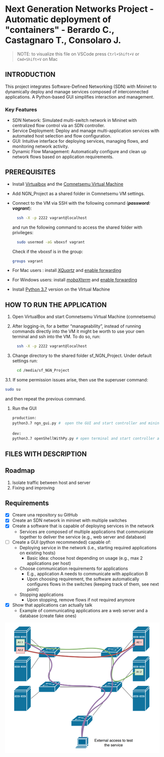 # Next Generation Networks Project - Automatic deployment of "containers" - Berardo C., Castagnaro T., Consolaro J.

> NOTE: to visualize this file on VSCode press `Ctrl+Shift+V` or `Cmd+Shift+V` on Mac

## INTRODUCTION

This project integrates Software-Defined Networking (SDN) with Mininet to dynamically deploy and manage services composed of interconnected applications. A Python-based GUI simplifies interaction and management.

### Key Features

- SDN Network: Simulated multi-switch network in Mininet with centralized flow control via an SDN controller.
- Service Deployment: Deploy and manage multi-application services with automated host selection and flow configuration.
- GUI: Intuitive interface for deploying services, managing flows, and monitoring network activity.
- Dynamic Flow Management: Automatically configure and clean up network flows based on application requirements.

## PREREQUISITES

- Install [Virtualbox](https://www.virtualbox.org/wiki/Downloads) and the [Comnetsemu Virtual Machine](https://drive.google.com/drive/folders/1FP5Bx2DHp7oV57Ja38_x01ABiw3wK11M?usp=sharing)
- Add NGN_Project as a shared folder in Comnetsemu VM settings.
- Connect to the VM via SSH with the following command (***password: vagrant***):

  ```bash
    ssh -X -p 2222 vagrant@localhost
  ```

  and run the following command to access the shared folder with privileges:

  ```bash
    sudo usermod -aG vboxsf vagrant
  ```
  Check if the vboxsf is in the group:

  ```bash
  groups vagrant
  ``` 

- For Mac users : install [_XQuartz_](https://www.xquartz.org/) and [enable forwarding](/Readme_files/X11_setup.md)
- For Windows users: install [_mobaXterm_](https://mobaxterm.mobatek.net/download.html) and [enable forwarding](/Readme_files/X11_setup.md)
- Install [Python 3.7](/Readme_files/Install_Python.md) version on the VIrtual Machine

## HOW TO RUN THE APPLICATION

1. Open VirtualBox and start Comnetsemu Virtual Machine (comnetsemu)
2. After logging-in, for a better “manageability”, instead of running commands directly into the VM it might be worth to use your own terminal and ssh into the VM. To do so, run:

   ```bash
     ssh -X -p 2222 vagrant@localhost
   ```

3. Change directory to the shared folder sf_NGN_Project. Under default settings run:
   
   ```bash
     cd /media/sf_NGN_Project
   ```

3.1. If some permission issues arise, then use the superuser command:

  ```bash
  sudo su
  ```

  and then repeat the previous command.

1. Run the GUI

   ```bash
   production:
   python3.7 ngn_gui.py #  open the GUI and start controller and mininet

   dev:
   python3.7 openShellWithPy.py # open terminal and start controller and mininet
   ```




## FILES WITH DESCRIPTION

## Roadmap

1. Isolate traffic between host and server
2. Fixing and improving

## Requirements

- [x] Creare una repository su GitHub
- [x] Create an SDN network in mininet with multiple switches
- [x] Create a software that is capable of deploying services in the network
  - Services are composed of multiple applications that communicate together to deliver the service (e.g., web server and database)
- [ ] Create a GUI (python recommended) capable of:
  - Deploying service in the network (i.e., starting required applications on existing hosts)
    - Basic idea: choose host depending on usage (e.g., max 2 applications per host)
  - Choose communication requirements for applications
    - E.g., application A needs to communicate with application B
    - Upon choosing requirement, the software automatically configures flows in the switches (keeping track of them, see next point)
  - Stopping applications
    - Upon stopping, remove flows if not required anymore
- [x] Show that applications can actually talk
  - Example of communicating applications are a web server and a database (create fake ones)

![Immage of the final project](./img/Project_SDN.png)
